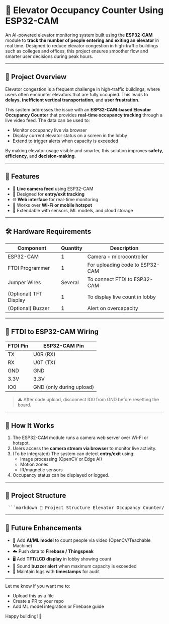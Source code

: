 # 🚪 Elevator Occupancy Counter Using ESP32-CAM

An AI-powered elevator monitoring system built using the **ESP32-CAM** module to **track the number of people entering and exiting an elevator** in real time. Designed to reduce elevator congestion in high-traffic buildings such as colleges and offices, this project ensures smoother flow and smarter user decisions during peak hours.

---

## 🧩 Project Overview

Elevator congestion is a frequent challenge in high-traffic buildings, where users often encounter elevators that are fully occupied. This leads to **delays**, **inefficient vertical transportation**, and **user frustration**.

This system addresses the issue with an **ESP32-CAM-based Elevator Occupancy Counter** that provides **real-time occupancy tracking** through a live video feed. The data can be used to:
- Monitor occupancy live via browser
- Display current elevator status on a screen in the lobby
- Extend to trigger alerts when capacity is exceeded

By making elevator usage visible and smarter, this solution improves **safety**, **efficiency**, and **decision-making**.

---

## 📌 Features

- 🎥 **Live camera feed** using ESP32-CAM
- 👥 Designed for **entry/exit tracking**
- 🌐 **Web interface** for real-time monitoring
- 📶 Works over **Wi-Fi or mobile hotspot**
- 🔧 Extendable with sensors, ML models, and cloud storage

---

## 🛠️ Hardware Requirements

| Component        | Quantity | Description                            |
|------------------|----------|----------------------------------------|
| ESP32-CAM        | 1        | Camera + microcontroller               |
| FTDI Programmer  | 1        | For uploading code to ESP32-CAM        |
| Jumper Wires     | Several  | To connect FTDI to ESP32-CAM           |
| (Optional) TFT Display | 1 | To display live count in lobby         |
| (Optional) Buzzer     | 1 | Alert on overcapacity                  |

---

## 🔌 FTDI to ESP32-CAM Wiring

| FTDI Pin | ESP32-CAM Pin |
|----------|----------------|
| TX       | U0R (RX)       |
| RX       | U0T (TX)       |
| GND      | GND            |
| 3.3V     | 3.3V           |
| IO0      | GND (only during upload) |

> ⚠️ After code upload, disconnect IO0 from GND before resetting the board.

---

## 🚀 How It Works

1. The ESP32-CAM module runs a camera web server over Wi-Fi or hotspot.
2. Users access the **camera stream via browser** to monitor live activity.
3. (To be integrated) The system can detect **entry/exit** using:
   - Image processing (OpenCV or Edge AI)
   - Motion zones
   - IR/magnetic sensors
4. Occupancy status can be displayed or logged.

---

## 📂 Project Structure

<pre> ```markdown 📂 Project Structure Elevator_Occupancy_Counter/ ├── CameraWebServer_for_prathmesh_hotspot.ino # Main ESP32-CAM sketch ├── app_httpd.cpp # Web streaming logic ├── camera_index.h # HTML/CSS/JS for camera UI ├── camera_pins.h # ESP32-CAM pin config ├── README.md # This documentation ├── description # (Optional placeholder file) └── CameraWebServer_Code/ # Optional extra files or code ``` </pre>

---


## 🔮 Future Enhancements

- 🧠 Add **AI/ML model** to count people via video (OpenCV/Teachable Machine)
- ☁️ Push data to **Firebase / Thingspeak**
- 🖥️ Add **TFT/LCD display** in lobby showing count
- 🔔 Sound **buzzer alert** when maximum capacity is exceeded
- 🧾 Maintain logs with **timestamps** for audit

---


Let me know if you want me to:
- Upload this as a file
- Create a PR to your repo
- Add ML model integration or Firebase guide

Happy building! 🚀
